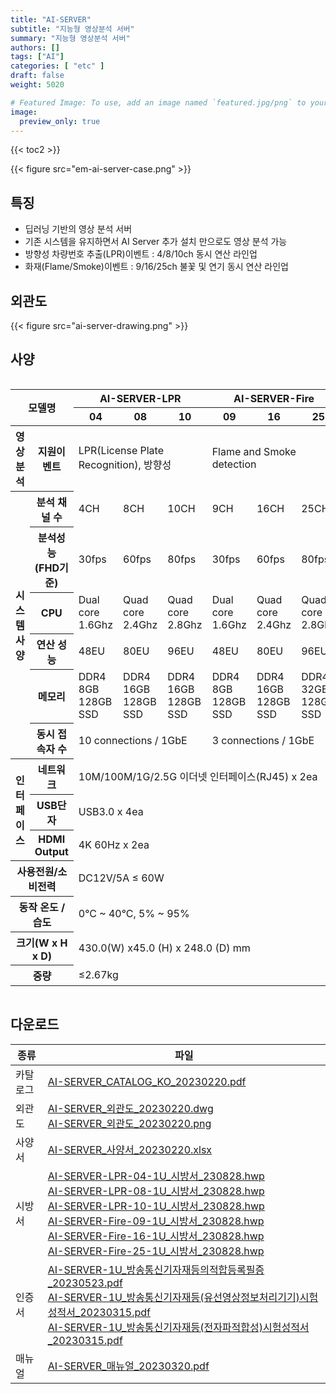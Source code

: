 ```yaml
---
title: "AI-SERVER"
subtitle: "지능형 영상분석 서버"
summary: "지능형 영상분석 서버"
authors: []
tags: ["AI"]
categories: [ "etc" ]
draft: false
weight: 5020

# Featured Image: To use, add an image named `featured.jpg/png` to your page's folder.
image:
  preview_only: true
---
```


{{< toc2 >}}

<div class="container">
<div class="row justify-content-center align-items-center">
<div class="col-sm-6">

{{< figure src="em-ai-server-case.png" >}}

</div>
</div>
</div>

<div class="container">
<div class="row justify-content-center">
<div class="col-12 col-sm-7 pl-0">


## 특징

- 딥러닝 기반의 영상 분석 서버
- 기존 시스템을 유지하면서 AI Server 추가 설치 만으로도 영상 분석 가능
- 방향성 차량번호 추출(LPR)이벤트 : 4/8/10ch 동시 연산 라인업
- 화재(Flame/Smoke)이벤트 : 9/16/25ch 불꽃 및 연기 동시 연산 라인업

</div>
<div class="col-12 col-sm-5 pl-0">

## 외관도

{{< figure src="ai-server-drawing.png" >}}

</div>
</div>
</div>

## 사양

<div style="overflow-x: auto">
<table class="spec">
<thead>
<tr>
<th rowspan="6" colspan="2">모델명</th>
<th colspan="3">AI-SERVER-LPR</th>
<th colspan="3">AI-SERVER-Fire</th>
</tr>
<tr>
<th>04</th>
<th>08</th>
<th>10</th>
<th>09</th>
<th>16</th>
<th>25</th>
</tr>
</thead>
<tbody>
<tr>
<th>영상 분석</th>
<th>지원이벤트</th>
<td colspan="3">LPR(License Plate Recognition), 방향성</td>
<td colspan="3">Flame and Smoke detection</td>
</tr>
<tr>
<th rowspan="6">시스템 사양</th>
<th>분석 채널 수</th>
<td>4CH</td>
<td>8CH</td>
<td>10CH</td>
<td>9CH</td>
<td>16CH</td>
<td>25CH</td>
</tr>
<tr>
<th>분석성능<br>(FHD기준)</th>
<td>30fps</td>
<td>60fps</td>
<td>80fps</td>
<td>30fps</td>
<td>60fps</td>
<td>80fps</td>
</tr>
<tr>
<th>CPU</th>
<td>Dual core 1.6Ghz</td>
<td>Quad core 2.4Ghz</td>
<td>Quad core 2.8Ghz</td>
<td>Dual core 1.6Ghz</td>
<td>Quad core 2.4Ghz</td>
<td>Quad core 2.8Ghz</td>
</tr>
<tr>
<th>연산 성능</th>
<td>48EU</td>
<td>80EU</td>
<td>96EU</td>
<td>48EU</td>
<td>80EU</td>
<td>96EU</td>
</tr>
<tr>
<th>메모리</th>
<td>DDR4 8GB <br> 128GB SSD</td>
<td>DDR4 16GB <br> 128GB SSD</td>
<td>DDR4 16GB <br> 128GB SSD</td>
<td>DDR4 8GB <br> 128GB SSD</td>
<td>DDR4 16GB <br> 128GB SSD</td>
<td>DDR4 32GB <br> 128GB SSD</td>
</tr>
<tr>
<th>동시 접속자 수</th>
<td colspan="3">10 connections / 1GbE</td>
<td colspan="3">3 connections / 1GbE</td>
</tr>
<tr>
<th rowspan="3">인터페이스</th>
<th>네트워크</th>
<td colspan="6">10M/100M/1G/2.5G 이더넷 인터페이스(RJ45) x 2ea</td>
</tr>
<tr>
<th>USB단자</th>
<td colspan="6">USB3.0 x 4ea</td>
</tr>
<tr>
<th>HDMI Output</th>
<td colspan="6">4K 60Hz x 2ea</td>
</tr>
<tr>
<th colspan="2">사용전원/소비전력</th>
<td colspan="6">DC12V/5A ≤ 60W</td>
</tr>
<tr>
<th colspan="2">동작 온도 / 습도</th>
<td colspan="6">0°C ~ 40°C, 5% ~ 95%</td>
</tr>
<tr>
<th colspan="2">크기(W x H x D)</th>
<td colspan="6">430.0(W) x45.0 (H) x 248.0 (D) mm</td>
</tr>
<tr>
<th colspan="2">중량</th>
<td colspan="6">≤2.67kg</td>
</tr>
</tbody>
</table>
</div>

## 다운로드

종류 | 파일
---- | ----
카탈로그 | [AI-SERVER_CATALOG_KO_20230220.pdf](https://www.emstone.com/data/sales/ko/AI-SERVER_CATALOG_KO_20230220.pdf)
외관도 | [AI-SERVER_외관도_20230220.dwg](https://www.emstone.com/data/sales/ko/AI-SERVER_외관도_20230220.dwg)<br>[AI-SERVER_외관도_20230220.png](https://www.emstone.com/data/sales/ko/AI-SERVER_외관도_20230220.png)
사양서 | [AI-SERVER_사양서_20230220.xlsx](https://www.emstone.com/data/sales/ko/AI-SERVER_사양서_20230220.xlsx)
시방서 | [AI-SERVER-LPR-04-1U_시방서_230828.hwp](https://www.emstone.com/data/sales/ko/AI-SERVER-LPR-04-1U_시방서_230828.hwp)<br>[AI-SERVER-LPR-08-1U_시방서_230828.hwp](https://www.emstone.com/data/sales/ko/AI-SERVER-LPR-08-1U_시방서_230828.hwp)<br>[AI-SERVER-LPR-10-1U_시방서_230828.hwp](https://www.emstone.com/data/sales/ko/AI-SERVER-LPR-10-1U_시방서_230828.hwp)<br>[AI-SERVER-Fire-09-1U_시방서_230828.hwp](https://www.emstone.com/data/sales/ko/AI-SERVER-Fire-09-1U_시방서_230828.hwp)<br>[AI-SERVER-Fire-16-1U_시방서_230828.hwp](https://www.emstone.com/data/sales/ko/AI-SERVER-Fire-16-1U_시방서_230828.hwp)<br>[AI-SERVER-Fire-25-1U_시방서_230828.hwp](https://www.emstone.com/data/sales/ko/AI-SERVER-Fire-25-1U_시방서_230828.hwp)
인증서 | [AI-SERVER-1U_방송통신기자재등의적합등록필증_20230523.pdf](https://www.emstone.com/data/sales/ko/AI-SERVER-1U_방송통신기자재등의적합등록필증_20230523.pdf)<br>[AI-SERVER-1U_방송통신기자재등(유선영상정보처리기기)시험성적서_20230315.pdf](https://www.emstone.com/data/sales/ko/AI-SERVER-1U_방송통신기자재등(유선영상정보처리기기)시험성적서_20230315.pdf)<br>[AI-SERVER-1U_방송통신기자재등(전자파적합성)시험성적서_20230315.pdf](https://www.emstone.com/data/sales/ko/AI-SERVER-1U_방송통신기자재등(전자파적합성)시험성적서_20230315.pdf)<br>
매뉴얼 | [AI-SERVER_매뉴얼_20230320.pdf](https://www.emstone.com/data/sales/ko/AI-SERVER_매뉴얼_20230320.pdf)